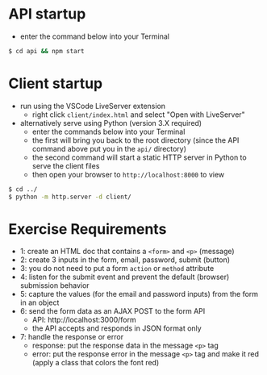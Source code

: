 # API startup

- enter the command below into your Terminal

```sh
$ cd api && npm start
```

# Client startup

- run using the VSCode LiveServer extension
  - right click `client/index.html` and select "Open with LiveServer"
- alternatively serve using Python (version 3.X required)
  - enter the commands below into your Terminal
  - the first will bring you back to the root directory (since the API command above put you in the `api/` directory)
  - the second command will start a static HTTP server in Python to serve the client files
  - then open your browser to `http://localhost:8000` to view

```sh
$ cd ../
$ python -m http.server -d client/
```

# Exercise Requirements

- 1: create an HTML doc that contains a `<form>` and `<p>` (message)
- 2: create 3 inputs in the form, email, password, submit (button)
- 3: you do not need to put a form `action` or `method` attribute
- 4: listen for the submit event and prevent the default (browser) submission behavior
- 5: capture the values (for the email and password inputs) from the form in an object
- 6: send the form data as an AJAX POST to the form API
  - API: http://localhost:3000/form
  - the API accepts and responds in JSON format only
- 7: handle the response or error
  - response: put the response data in the message `<p>` tag
  - error: put the response error in the message `<p>` tag and make it red (apply a class that colors the font red)

